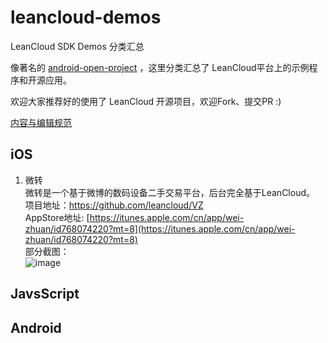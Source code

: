 # leancloud-demos

LeanCloud SDK Demos 分类汇总

像著名的 [android-open-project](https://github.com/Trinea/android-open-project) ，这里分类汇总了 LeanCloud平台上的示例程序和开源应用。

欢迎大家推荐好的使用了 LeanCloud 开源项目，欢迎Fork、提交PR :)

[内容与编辑规范](https://github.com/Trinea/android-open-project/wiki/%E5%86%85%E5%AE%B9%E6%B7%BB%E5%8A%A0%E5%8F%8A%E7%BC%96%E8%BE%91%E8%A7%84%E8%8C%83)

## iOS
1. 微转  
微转是一个基于微博的数码设备二手交易平台，后台完全基于LeanCloud。     
项目地址：https://github.com/leancloud/VZ       
AppStore地址: [https://itunes.apple.com/cn/app/wei-zhuan/id768074220?mt=8](https://itunes.apple.com/cn/app/wei-zhuan/id768074220?mt=8)   
部分截图：  
![image](http://a2.mzstatic.com/us/r30/Purple6/v4/21/41/90/21419003-2730-71c0-d9bb-383191acabd1/screen568x568.jpeg)


## JavsScript

## Android 


